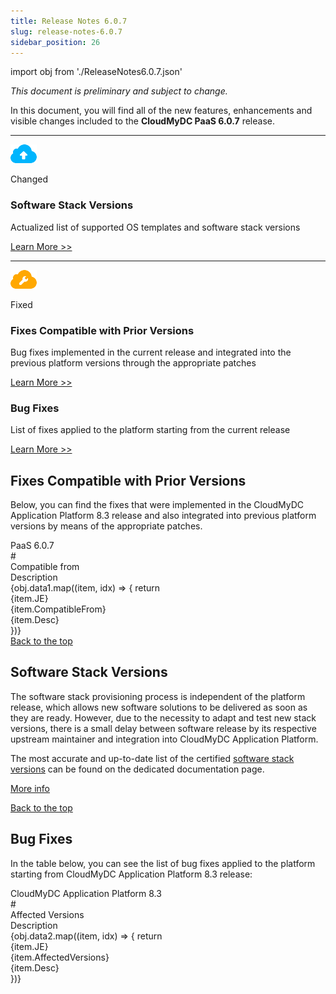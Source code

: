 ```yaml
---
title: Release Notes 6.0.7
slug: release-notes-6.0.7
sidebar_position: 26
---
```


import obj from './ReleaseNotes6.0.7.json'

_This document is preliminary and subject to change._

In this document, you will find all of the new features, enhancements and visible changes included to the **CloudMyDC PaaS 6.0.7** release.

<hr/>

<div style={{
        display: 'flex',
        padding: '10px 0 10px 0',
    }}>
    <div style={{
        width: '20%',
        display: 'flex',
        flexDirection: 'column',
        alignItems: 'center',
        padding: '20px',
        justifyContent: 'flex-start',
    }}>

![Locale Dropdown](./img/ReleaseNotes8.3.2/download.png)

Changed

</div>
    <div style={{
        width:'100%',
    }}>
        <div style={{
            width:'100%',
            background: '#def6ff',
            padding: '20px',
            margin: '10px 0',
        }}>
            <h3 style={{
                fontSize: '23px',
                fontWeight: '500',
        }}>Software Stack Versions</h3>
            <p>Actualized list of supported OS templates and software stack versions</p>
            <div style={{
            display: 'flex',
            flexDirection: 'row-reverse',
        }}>
                <a href="/platform-overview/release-notes/release-notes-6.0.7#software-stack-versions">
                    Learn More >>
                </a>
            </div>
        </div>
    </div>

</div>

<hr/>

<div style={{
        display: 'flex',
        padding: '10px 0 10px 0',
    }}>
    <div style={{
        width: '20%',
        display: 'flex',
        flexDirection: 'column',
        alignItems: 'center',
        padding: '20px',
        justifyContent: 'flex-start',
    }}>

![Locale Dropdown](<./img/ReleaseNotes8.3.2/download%20(1).png>)

Fixed

</div>
    <div>
        <div style={{
            background: '#fef6e6',
            padding: '20px',
            margin: '10px 0',
        }}>
            <h3 style={{
                fontSize: '23px',
                fontWeight: '500',
        }}>Fixes Compatible with Prior Versions</h3>
            <p>Bug fixes implemented in the current release and integrated into the previous platform versions through the appropriate patches</p>
            <div style={{
            display: 'flex',
            flexDirection: 'row-reverse',
        }}>
                <a href="/platform-overview/release-notes/release-notes-6.0.7#fixes-compatible-with-prior-versions">
                    Learn More >>
                </a>
            </div>
        </div>
        <div style={{
            background: '#fef6e6',
            padding: '20px',
            margin: '10px 0',
        }}>
            <h3 style={{
                fontSize: '23px',
                fontWeight: '500',
        }}>Bug Fixes</h3>
            <p>List of fixes applied to the platform starting from the current release</p>
            <div style={{
            display: 'flex',
            flexDirection: 'row-reverse',
        }}>
                <a href="/platform-overview/release-notes/release-notes-6.0.7#bug-fixes">
                    Learn More >>
                </a>
            </div>
        </div>
    </div>

</div>

## Fixes Compatible with Prior Versions

Below, you can find the fixes that were implemented in the CloudMyDC Application Platform 8.3 release and also integrated into previous platform versions by means of the appropriate patches.

<div style={{
        width: '100%',
        margin: '0 0 5rem 0',
        borderRadius: '7px',
        overflow: 'hidden',
    }} >
    <div style={{
        width: '100%',
        padding: '20px',
        height: '70px',
        border: '1px solid var(--ifm-toc-border-color)',
        display: 'flex', 
        alignItems: 'center', 
        justifyContent: 'center',
        fontWeight: '400',
        fontSize: '25px',
        color: 'var(--table-color-primary)',
        background: 'var(--table-bg-primary-t3)'
    }}>
      PaaS 6.0.7
    </div>
    <div>
        <div style={{
            width: '100%',
            height: 'auto',
            border: '1px solid var(--ifm-toc-border-color)',
            display: 'grid', 
            fontWeight: '500',
            color: 'var(--table-color-primary)',
            background: 'var(--table-bg-primary-t2)', 
            gridTemplateColumns: '0.8fr 1fr 2fr',
            overflow: 'hidden',
        }}>
            <div style={{
                display: 'flex', 
                alignItems: 'center', 
                justifyContent: 'center',
                padding: '20px',
                wordBreak: 'break-all',
                borderRight: '1px solid var(--ifm-toc-border-color)',
            }}>
                #
            </div>
            <div style={{
                display: 'flex', 
                alignItems: 'center', 
                justifyContent: 'center',
                padding: '20px',
                borderRight: '1px solid var(--ifm-toc-border-color)',
                wordBreak: 'break-all'
            }}>
               Compatible from
            </div>
            <div style={{
                display: 'flex', 
                alignItems: 'center', 
                justifyContent: 'center',
                padding: '20px',
                borderRight: '1px solid var(--ifm-toc-border-color)',
                wordBreak: 'break-all'
            }}>
               Description
            </div> 
        </div>
        {obj.data1.map((item, idx) => {
            return <div style={{
            width: '100%',
            height: 'auto',
            border: '1px solid var(--ifm-toc-border-color)',
            display: 'grid', 
            gridTemplateColumns: '0.8fr 1fr 2fr',
            fontWeight: '400',
        }}>
            <div style={{
                padding: '20px',
                borderRight: '1px solid var(--ifm-toc-border-color)',
                background: 'var(--table-bg-primary-t1)',
                display: 'flex', 
                alignItems: 'center', 
                justifyContent: 'flex-start',
                wordBreak: 'break-all',
                padding: '20px',
            }}>
                {item.JE}
            </div>
            <div style={{
                display: 'flex', 
                alignItems: 'center', 
                justifyContent: 'center',
                padding: '20px',
                wordBreak: 'break-all'
            }}>
                    {item.CompatibleFrom}
            </div>
            <div style={{
                wordBreak: 'break-all',
                 padding: '20px',
            }}>
                {item.Desc}
            </div>
        </div>
        })}
    </div>
</div>

<div style={{
        display: 'flex',
        flexDirection: 'row-reverse',
        padding: '10px 0',
    }}>
    <a href="/platform-overview/release-notes/release-notes-8.3">
        Back to the top
    </a>
</div>

## Software Stack Versions

The software stack provisioning process is independent of the platform release, which allows new software solutions to be delivered as soon as they are ready. However, due to the necessity to adapt and test new stack versions, there is a small delay between software release by its respective upstream maintainer and integration into CloudMyDC Application Platform.

The most accurate and up-to-date list of the certified [software stack versions](/quickstart/software-stack-versions) can be found on the dedicated documentation page.

[More info](/quickstart/software-stack-versions)

<div style={{
        display: 'flex',
        flexDirection: 'row-reverse',
        padding: '10px 0',
    }}>
    <a href="/platform-overview/release-notes/release-notes-8.3">
        Back to the top
    </a>
</div>

## Bug Fixes

In the table below, you can see the list of bug fixes applied to the platform starting from CloudMyDC Application Platform 8.3 release:

<div style={{
        width: '100%',
        margin: '0 0 5rem 0',
        borderRadius: '7px',
        overflow: 'hidden',
    }} >
    <div style={{
        width: '100%',
        padding: '20px',
        height: '70px',
        border: '1px solid var(--ifm-toc-border-color)',
        display: 'flex', 
        alignItems: 'center', 
        justifyContent: 'center',
        fontWeight: '400',
        fontSize: '25px',
        color: 'var(--table-color-primary)',
        background: 'var(--table-bg-primary-t3)'
    }}>
        CloudMyDC Application Platform 8.3
    </div>
    <div>
        <div style={{
            width: '100%',
            height: 'auto',
            border: '1px solid var(--ifm-toc-border-color)',
            display: 'grid', 
            fontWeight: '500',
            color: 'var(--table-color-primary)',
            background: 'var(--table-bg-primary-t2)', 
            gridTemplateColumns: '0.8fr 1fr 2fr',
            overflow: 'hidden',
        }}>
            <div style={{
                display: 'flex', 
                alignItems: 'center', 
                justifyContent: 'center',
                padding: '20px',
                wordBreak: 'break-all',
                borderRight: '1px solid var(--ifm-toc-border-color)',
            }}>
                #
            </div>
            <div style={{
                display: 'flex', 
                alignItems: 'center', 
                justifyContent: 'center',
                padding: '20px',
                borderRight: '1px solid var(--ifm-toc-border-color)',
                wordBreak: 'break-all'
            }}>
               Affected Versions
            </div>
            <div style={{
                display: 'flex', 
                alignItems: 'center', 
                justifyContent: 'center',
                padding: '20px',
                borderRight: '1px solid var(--ifm-toc-border-color)',
                wordBreak: 'break-all'
            }}>
               Description
            </div> 
        </div>
        {obj.data2.map((item, idx) => {
            return <div style={{
            width: '100%',
            height: 'auto',
            border: '1px solid var(--ifm-toc-border-color)',
            display: 'grid', 
            gridTemplateColumns: '0.8fr 1fr 2fr',
            fontWeight: '400',
        }}>
            <div style={{
                padding: '20px',
                borderRight: '1px solid var(--ifm-toc-border-color)',
                background: 'var(--table-bg-primary-t1)',
                display: 'flex', 
                alignItems: 'center', 
                justifyContent: 'flex-start',
                wordBreak: 'break-all',
                padding: '20px',
            }}>
                {item.JE}
            </div>
            <div style={{
                display: 'flex', 
                alignItems: 'center', 
                justifyContent: 'center',
                padding: '20px',
                wordBreak: 'break-all'
            }}>
                {item.AffectedVersions}
            </div>
            <div style={{
                wordBreak: 'break-all',
                 padding: '20px',
            }}>
                {item.Desc}
            </div>
        </div>
        })}
    </div>
</div>
